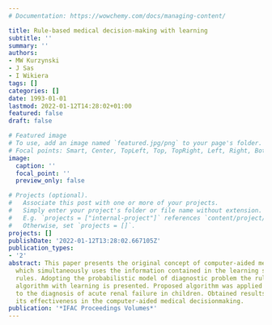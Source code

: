 ```yaml
---
# Documentation: https://wowchemy.com/docs/managing-content/

title: Rule-based medical decision-making with learning
subtitle: ''
summary: ''
authors:
- MW Kurzynski
- J Sas
- I Wikiera
tags: []
categories: []
date: 1993-01-01
lastmod: 2022-01-12T14:28:02+01:00
featured: false
draft: false

# Featured image
# To use, add an image named `featured.jpg/png` to your page's folder.
# Focal points: Smart, Center, TopLeft, Top, TopRight, Left, Right, BottomLeft, Bottom, BottomRight.
image:
  caption: ''
  focal_point: ''
  preview_only: false

# Projects (optional).
#   Associate this post with one or more of your projects.
#   Simply enter your project's folder or file name without extension.
#   E.g. `projects = ["internal-project"]` references `content/project/deep-learning/index.md`.
#   Otherwise, set `projects = []`.
projects: []
publishDate: '2022-01-12T13:28:02.667105Z'
publication_types:
- '2'
abstract: This paper presents the original concept of computer-aided medical decisions,
  which simultaneously uses the information contained in the learning set and expert
  rules. Adopting the probabilistic model of diagnostic problem the rule-based decision
  algorithm with learning is presented. Proposed algorithm was applied practically
  to the diagnosis of acute renal failure in children. Obtained results have proved
  its effectiveness in the computer-aided medical decisionmaking.
publication: '*IFAC Proceedings Volumes*'
---
```

